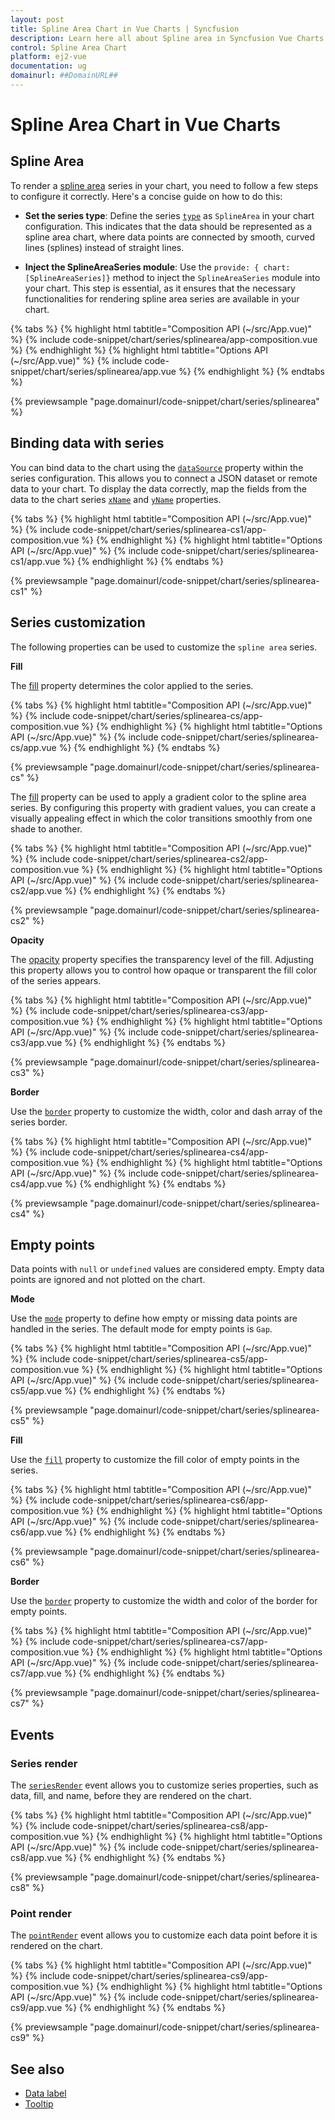 ```yaml
---
layout: post
title: Spline Area Chart in Vue Charts | Syncfusion
description: Learn here all about Spline area in Syncfusion Vue Charts component of Syncfusion Essential JS 2 and more.
control: Spline Area Chart
platform: ej2-vue
documentation: ug
domainurl: ##DomainURL##
---
```

# Spline Area Chart in Vue Charts

## Spline Area

To render a [spline area](https://www.syncfusion.com/vue-components/vue-charts/chart-types/spline-area-chart) series in your chart, you need to follow a few steps to configure it correctly. Here's a concise guide on how to do this:
 
* **Set the series type**: Define the series [`type`](https://ej2.syncfusion.com/vue/documentation/api/chart/series/#type) as `SplineArea` in your chart configuration. This indicates that the data should be represented as a spline area chart, where data points are connected by smooth, curved lines (splines) instead of straight lines.

* **Inject the SplineAreaSeries module**: Use the `provide: { chart: [SplineAreaSeries]}` method to inject the `SplineAreaSeries` module into your chart. This step is essential, as it ensures that the necessary functionalities for rendering spline area series are available in your chart.

{% tabs %}
{% highlight html tabtitle="Composition API (~/src/App.vue)" %}
{% include code-snippet/chart/series/splinearea/app-composition.vue %}
{% endhighlight %}
{% highlight html tabtitle="Options API (~/src/App.vue)" %}
{% include code-snippet/chart/series/splinearea/app.vue %}
{% endhighlight %}
{% endtabs %}

{% previewsample "page.domainurl/code-snippet/chart/series/splinearea" %}

## Binding data with series

You can bind data to the chart using the [`dataSource`](https://ej2.syncfusion.com/vue/documentation/api/chart/series/#datasource) property within the series configuration. This allows you to connect a JSON dataset or remote data to your chart. To display the data correctly, map the fields from the data to the chart series [`xName`](https://ej2.syncfusion.com/vue/documentation/api/chart/series/#xname) and [`yName`](https://ej2.syncfusion.com/vue/documentation/api/chart/series/#yname) properties.

{% tabs %}
{% highlight html tabtitle="Composition API (~/src/App.vue)" %}
{% include code-snippet/chart/series/splinearea-cs1/app-composition.vue %}
{% endhighlight %}
{% highlight html tabtitle="Options API (~/src/App.vue)" %}
{% include code-snippet/chart/series/splinearea-cs1/app.vue %}
{% endhighlight %}
{% endtabs %}

{% previewsample "page.domainurl/code-snippet/chart/series/splinearea-cs1" %}

## Series customization

The following properties can be used to customize the `spline area` series.

**Fill**

The [fill](https://ej2.syncfusion.com/vue/documentation/api/chart/series/#fill) property determines the color applied to the series.

{% tabs %}
{% highlight html tabtitle="Composition API (~/src/App.vue)" %}
{% include code-snippet/chart/series/splinearea-cs/app-composition.vue %}
{% endhighlight %}
{% highlight html tabtitle="Options API (~/src/App.vue)" %}
{% include code-snippet/chart/series/splinearea-cs/app.vue %}
{% endhighlight %}
{% endtabs %}

{% previewsample "page.domainurl/code-snippet/chart/series/splinearea-cs" %}

The [fill](https://ej2.syncfusion.com/vue/documentation/api/chart/series/#fill) property can be used to apply a gradient color to the spline area series. By configuring this property with gradient values, you can create a visually appealing effect in which the color transitions smoothly from one shade to another.

{% tabs %}
{% highlight html tabtitle="Composition API (~/src/App.vue)" %}
{% include code-snippet/chart/series/splinearea-cs2/app-composition.vue %}
{% endhighlight %}
{% highlight html tabtitle="Options API (~/src/App.vue)" %}
{% include code-snippet/chart/series/splinearea-cs2/app.vue %}
{% endhighlight %}
{% endtabs %}

{% previewsample "page.domainurl/code-snippet/chart/series/splinearea-cs2" %}

**Opacity**

The [opacity](https://ej2.syncfusion.com/vue/documentation/api/chart/series/#opacity) property specifies the transparency level of the fill. Adjusting this property allows you to control how opaque or transparent the fill color of the series appears.

{% tabs %}
{% highlight html tabtitle="Composition API (~/src/App.vue)" %}
{% include code-snippet/chart/series/splinearea-cs3/app-composition.vue %}
{% endhighlight %}
{% highlight html tabtitle="Options API (~/src/App.vue)" %}
{% include code-snippet/chart/series/splinearea-cs3/app.vue %}
{% endhighlight %}
{% endtabs %}

{% previewsample "page.domainurl/code-snippet/chart/series/splinearea-cs3" %}

**Border**

Use the [`border`](https://ej2.syncfusion.com/vue/documentation/api/chart/series/#border) property to customize the width, color and dash array of the series border.

{% tabs %}
{% highlight html tabtitle="Composition API (~/src/App.vue)" %}
{% include code-snippet/chart/series/splinearea-cs4/app-composition.vue %}
{% endhighlight %}
{% highlight html tabtitle="Options API (~/src/App.vue)" %}
{% include code-snippet/chart/series/splinearea-cs4/app.vue %}
{% endhighlight %}
{% endtabs %}

{% previewsample "page.domainurl/code-snippet/chart/series/splinearea-cs4" %}

## Empty points

Data points with `null` or `undefined` values are considered empty. Empty data points are ignored and not plotted on the chart.

**Mode**

Use the [`mode`](https://ej2.syncfusion.com/vue/documentation/api/chart/emptyPointSettings/#mode) property to define how empty or missing data points are handled in the series. The default mode for empty points is `Gap`.

{% tabs %}
{% highlight html tabtitle="Composition API (~/src/App.vue)" %}
{% include code-snippet/chart/series/splinearea-cs5/app-composition.vue %}
{% endhighlight %}
{% highlight html tabtitle="Options API (~/src/App.vue)" %}
{% include code-snippet/chart/series/splinearea-cs5/app.vue %}
{% endhighlight %}
{% endtabs %}

{% previewsample "page.domainurl/code-snippet/chart/series/splinearea-cs5" %}

**Fill**

Use the [`fill`](https://ej2.syncfusion.com/vue/documentation/api/chart/emptyPointSettings/#fill) property to customize the fill color of empty points in the series.

{% tabs %}
{% highlight html tabtitle="Composition API (~/src/App.vue)" %}
{% include code-snippet/chart/series/splinearea-cs6/app-composition.vue %}
{% endhighlight %}
{% highlight html tabtitle="Options API (~/src/App.vue)" %}
{% include code-snippet/chart/series/splinearea-cs6/app.vue %}
{% endhighlight %}
{% endtabs %}

{% previewsample "page.domainurl/code-snippet/chart/series/splinearea-cs6" %}

**Border**

Use the [`border`](https://ej2.syncfusion.com/vue/documentation/api/chart/emptyPointSettings/#border) property to customize the width and color of the border for empty points.

{% tabs %}
{% highlight html tabtitle="Composition API (~/src/App.vue)" %}
{% include code-snippet/chart/series/splinearea-cs7/app-composition.vue %}
{% endhighlight %}
{% highlight html tabtitle="Options API (~/src/App.vue)" %}
{% include code-snippet/chart/series/splinearea-cs7/app.vue %}
{% endhighlight %}
{% endtabs %}

{% previewsample "page.domainurl/code-snippet/chart/series/splinearea-cs7" %}

## Events

### Series render

The [`seriesRender`](https://ej2.syncfusion.com/vue/documentation/api/chart#seriesrender) event allows you to customize series properties, such as data, fill, and name, before they are rendered on the chart.

{% tabs %}
{% highlight html tabtitle="Composition API (~/src/App.vue)" %}
{% include code-snippet/chart/series/splinearea-cs8/app-composition.vue %}
{% endhighlight %}
{% highlight html tabtitle="Options API (~/src/App.vue)" %}
{% include code-snippet/chart/series/splinearea-cs8/app.vue %}
{% endhighlight %}
{% endtabs %}

{% previewsample "page.domainurl/code-snippet/chart/series/splinearea-cs8" %}

### Point render

The [`pointRender`](https://ej2.syncfusion.com/vue/documentation/api/chart#pointrender) event allows you to customize each data point before it is rendered on the chart.

{% tabs %}
{% highlight html tabtitle="Composition API (~/src/App.vue)" %}
{% include code-snippet/chart/series/splinearea-cs9/app-composition.vue %}
{% endhighlight %}
{% highlight html tabtitle="Options API (~/src/App.vue)" %}
{% include code-snippet/chart/series/splinearea-cs9/app.vue %}
{% endhighlight %}
{% endtabs %}

{% previewsample "page.domainurl/code-snippet/chart/series/splinearea-cs9" %}

## See also

* [Data label](../data-labels/)
* [Tooltip](../tool-tip/)